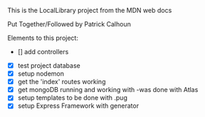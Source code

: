 This is the LocalLibrary project from the MDN web docs

Put Together/Followed by Patrick Calhoun

Elements to this project:
- [] add controllers
- [X] test project database
- [x] setup nodemon
- [X] get the 'index' routes working
- [X] get mongoDB running and working with 
        -was done with Atlas
- [X] setup templates to be done with .pug
- [X] setup Express Framework with generator